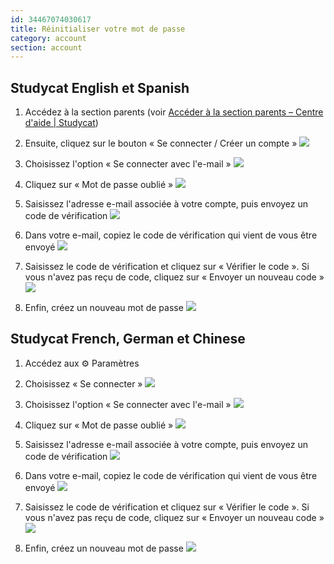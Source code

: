 ```yaml
---
id: 34467074030617
title: Réinitialiser votre mot de passe
category: account
section: account
---
```

## Studycat English et Spanish

1. Accédez à la section parents (voir [Accéder à la section parents – Centre d'aide | Studycat](https://help.studycat.com/hc/en-us/articles/34518228622105/preview/eyJhbGciOiJIUzI1NiJ9.eyJpZCI6MzQ1MTgyMjg2MjIxMDUsImV4cCI6MTcyMDQxMjU1MX0.8DEe5gqzcwGhn9YtGOdFZJbwEjnL1d_JV4GHmWuDeF8))

2. Ensuite, cliquez sur le bouton « Se connecter / Créer un compte »
![](https://help.studycat.com/hc/article_attachments/34482878992025)

3. Choisissez l'option « Se connecter avec l'e-mail »
![](https://help.studycat.com/hc/article_attachments/34482878995737)

4. Cliquez sur « Mot de passe oublié »
![](https://help.studycat.com/hc/article_attachments/34469007160729)

5. Saisissez l'adresse e-mail associée à votre compte, puis envoyez un code de vérification
![](https://help.studycat.com/hc/article_attachments/34469007168281)

6. Dans votre e-mail, copiez le code de vérification qui vient de vous être envoyé
![](https://help.studycat.com/hc/article_attachments/34469007171481)

7. Saisissez le code de vérification et cliquez sur « Vérifier le code ». Si vous n'avez pas reçu de code, cliquez sur « Envoyer un nouveau code »
![](https://help.studycat.com/hc/article_attachments/34469007173273)

8. Enfin, créez un nouveau mot de passe
![](https://help.studycat.com/hc/article_attachments/34469053229337)

## Studycat French, German et Chinese

1. Accédez aux ⚙️ Paramètres

2. Choisissez « Se connecter »
![](https://help.studycat.com/hc/article_attachments/34482879039257)

3. Choisissez l'option « Se connecter avec l'e-mail »
![](https://help.studycat.com/hc/article_attachments/34482878995737)

4. Cliquez sur « Mot de passe oublié »
![](https://help.studycat.com/hc/article_attachments/34469007160729)

5. Saisissez l'adresse e-mail associée à votre compte, puis envoyez un code de vérification
![](https://help.studycat.com/hc/article_attachments/34469007168281)

6. Dans votre e-mail, copiez le code de vérification qui vient de vous être envoyé
![](https://help.studycat.com/hc/article_attachments/34469007171481)

7. Saisissez le code de vérification et cliquez sur « Vérifier le code ». Si vous n'avez pas reçu de code, cliquez sur « Envoyer un nouveau code »
![](https://help.studycat.com/hc/article_attachments/34469007173273)

8. Enfin, créez un nouveau mot de passe
![](https://help.studycat.com/hc/article_attachments/34469053229337)

